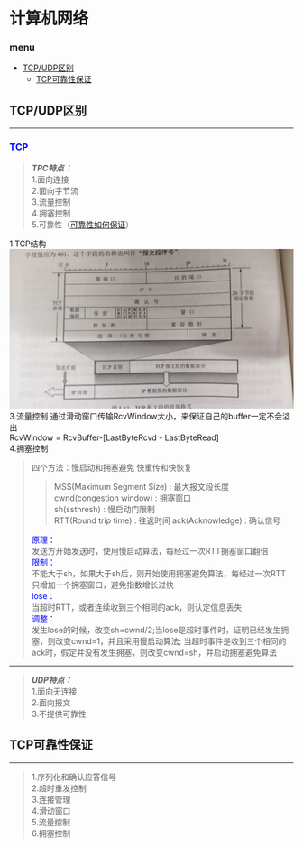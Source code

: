 # 计算机网络
### **menu**
* [TCP/UDP区别](#TCP/UDP区别)
  * [TCP可靠性保证](#TCP可靠性保证)

## TCP/UDP区别

---
### <nav style="color: blue">TCP</nav>

> ***TPC特点：***  
> 1.面向连接  
> 2.面向字节流  
> 3.流量控制  
> 4.拥塞控制  
> 5.可靠性（[可靠性如何保证](#TCP可靠性保证)）  

1.TCP结构
![图片](../image/TCP结构.jpg)  
3.流量控制
通过滑动窗口传输RcvWindow大小，来保证自己的buffer一定不会溢出  
RcvWindow = RcvBuffer-[LastByteRcvd - LastByteRead]  
4.拥塞控制  
> 四个方法：慢启动和拥塞避免 快重传和快恢复  
>> MSS(Maximum Segment Size) : 最大报文段长度  
>> cwnd(congestion window) : 拥塞窗口  
>> sh(ssthresh) : 慢启动门限制  
>> RTT(Round trip time) : 往返时间
>> ack(Acknowledge) : 确认信号
> 
> <nav style="color: blue">原理：</nav>发送方开始发送时，使用慢启动算法，每经过一次RTT拥塞窗口翻倍  
> <nav style="color: blue">限制：</nav>不能大于sh，如果大于sh后，则开始使用拥塞避免算法，每经过一次RTT只增加一个拥塞窗口，避免指数增长过快  
> <nav style="color: blue">lose：</nav>当超时RTT，或者连续收到三个相同的ack，则认定信息丢失  
> <nav style="color: blue">调整：</nav>发生lose的时候，改变sh=cwnd/2;当lose是超时事件时，证明已经发生拥塞，则改变cwnd=1，并且采用慢启动算法;
> 当超时事件是收到三个相同的ack时，假定并没有发生拥塞，则改变cwnd=sh，并启动拥塞避免算法

---
> ***UDP特点：***  
> 1.面向无连接  
> 2.面向报文  
> 3.不提供可靠性  




## TCP可靠性保证

---
> 1.序列化和确认应答信号  
> 2.超时重发控制  
> 3.连接管理  
> 4.滑动窗口  
> 5.流量控制  
> 6.拥塞控制  
